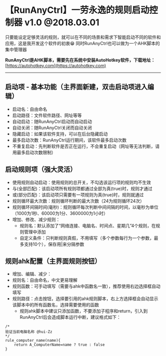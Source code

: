 # 【RunAnyCtrl】一劳永逸的规则启动控制器 v1.0 @2018.03.01

只要能设定足够灵活的规则，就可以在不同的场景和需求下智能启动不同的软件和应用，这是我开发这个软件的初衷😁
同时RunAnyCtrl也可以做为一个AHK脚本的集中管理器

**RunAnyCtrl是AHK脚本，需要先在系统中安装AutoHotkey软件，下载地址：**[https://autohotkey.com](https://autohotkey.com)

---

## 启动项 - 基本功能（主界面新建，双击启动项进入编辑）

- 启动名：自由命名
- 启动路径：文件软件路径、网址等等
- 自动启动：随RunAnyCtrl启动而自动启动
- 自动关闭：随RunAnyCtrl关闭而自动关闭
- 隐藏启动：如果该软件支持，可以在后台隐藏启动
- 最多启动次数：RunAnyCtrl运行期间，该软件最多启动次数
- 不重复启动：先判断软件是否正在运行，不会重复启动（网址等无法判断，请用最多启动次数限制）

## 启动规则项（强大灵活）

+ 使用规则自动启动：使用规则的总开关，不勾选该运行项的规则均不生效
+ 与(全部匹配)：该启动项所有规则项都通过全部为真(true)时，规则才通过
+ 或(部分匹配)：该启动项只需要有一项规则为真(true)时，规则就通过
+ 规则循环最大次数：规则循环判断的最大次数（24为规则循环24次）
+ 规则循环间隔时间(毫秒)：规则循环每次判断中间间隔的时间，以毫秒为单位（1000为1秒、60000为1分、3600000为1小时）
+ 增加、修改、减少规则：
  + 规则名：默认添加了“网络连接、电脑名、时间点、星期几”4个规则，在规则管理中添加
  + 自定义条件：只判断规则真假，不用填写（多个参数每行为一个参数，最多支持10个），保存用|来分隔参数

## 规则ahk配置（主界面规则按钮）

* 增加、编辑、减少：
* 规则名：自由命名，中文更易理解
* 规则函数：可手动填写（需要与ahk中函数名一致），推荐使用右边选择框自动填写
* 规则路径：点击按钮，选择要引用的ahk规则脚本，右上方选择框会自动显示该脚本中的所有函数名，选择需要使用的函数
  * 规则ahk脚本中建议只添加函数，不要添加子程序和return，引入到RunAnyCtrl后会造成脚本运行中断，建议格式如下：
```AutoHotkey
/*
验证当前电脑名称 @hui-Zz
*/
rule_computer_name(name){
	return A_ComputerName=name ? true : false
}
```

